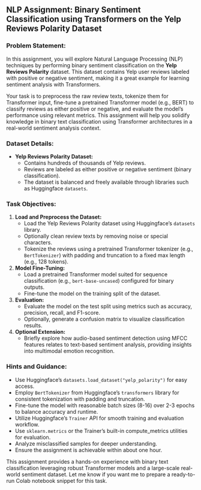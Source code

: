 ## NLP Assignment: Binary Sentiment Classification using Transformers on the Yelp Reviews Polarity Dataset

### Problem Statement:

In this assignment, you will explore Natural Language Processing (NLP) techniques by performing binary sentiment classification on the **Yelp Reviews Polarity** dataset. This dataset contains Yelp user reviews labeled with positive or negative sentiment, making it a great example for learning sentiment analysis with Transformers.

Your task is to preprocess the raw review texts, tokenize them for Transformer input, fine-tune a pretrained Transformer model (e.g., BERT) to classify reviews as either positive or negative, and evaluate the model’s performance using relevant metrics. This assignment will help you solidify knowledge in binary text classification using Transformer architectures in a real-world sentiment analysis context.

### Dataset Details:

- **Yelp Reviews Polarity Dataset:**
    - Contains hundreds of thousands of Yelp reviews.
    - Reviews are labeled as either positive or negative sentiment (binary classification).
    - The dataset is balanced and freely available through libraries such as Huggingface `datasets`.


### Task Objectives:

1. **Load and Preprocess the Dataset:**
    - Load the Yelp Reviews Polarity dataset using Huggingface’s `datasets` library.
    - Optionally clean review texts by removing noise or special characters.
    - Tokenize the reviews using a pretrained Transformer tokenizer (e.g., `BertTokenizer`) with padding and truncation to a fixed max length (e.g., 128 tokens).
2. **Model Fine-Tuning:**
    - Load a pretrained Transformer model suited for sequence classification (e.g., `bert-base-uncased`) configured for binary outputs.
    - Fine-tune the model on the training split of the dataset.
3. **Evaluation:**
    - Evaluate the model on the test split using metrics such as accuracy, precision, recall, and F1-score.
    - Optionally, generate a confusion matrix to visualize classification results.
4. **Optional Extension:**
    - Briefly explore how audio-based sentiment detection using MFCC features relates to text-based sentiment analysis, providing insights into multimodal emotion recognition.

### Hints and Guidance:

- Use Huggingface’s `datasets.load_dataset("yelp_polarity")` for easy access.
- Employ `BertTokenizer` from Huggingface’s `transformers` library for consistent tokenization with padding and truncation.
- Fine-tune the model with reasonable batch sizes (8-16) over 2-3 epochs to balance accuracy and runtime.
- Utilize Huggingface’s `Trainer` API for smooth training and evaluation workflow.
- Use `sklearn.metrics` or the Trainer’s built-in compute_metrics utilities for evaluation.
- Analyze misclassified samples for deeper understanding.
- Ensure the assignment is achievable within about one hour.

This assignment provides a hands-on experience with binary text classification leveraging robust Transformer models and a large-scale real-world sentiment dataset. Let me know if you want me to prepare a ready-to-run Colab notebook snippet for this task.

